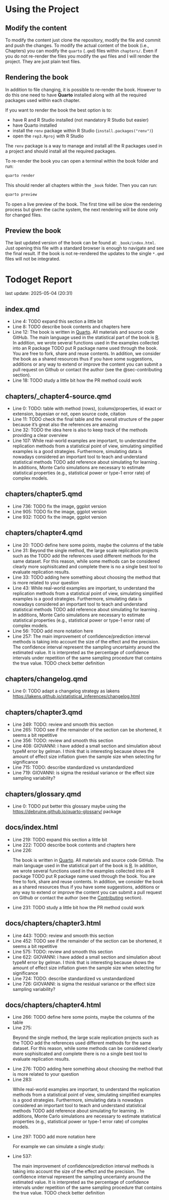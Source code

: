 
<!-- README.md is generated from README.Rmd. Please edit that file -->

# Using the Project

## Modify the content

To modify the content just clone the repository, modify the file and
commit and push the changes. To modify the actual content of the book
(i.e., Chapters) you can modify the `quarto` (`.qmd`) files within
`chapters/`. Even if you do not re-render the files you modify the `qmd`
files and I will render the project. They are just plain text files.

## Rendering the book

In addition to file changing, it is possible to re-render the book.
However to do this one need to have **Quarto** installed along with all
the required packages used within each chapter.

If you want to render the book the best option is to:

  - have R and R Studio installed (not mandatory R Studio but easier)
  - have Quarto installed
  - install the `renv` package within R Studio
    (`install.packages("renv")`)
  - open the `rep3.Rproj` with R Studio

The `renv` package is a way to manage and install all the R packages
used in a project and should install all the required packages.

To re-render the book you can open a terminal within the book folder and
run:

``` bash
quarto render
```

This should render all chapters within the `_book` folder. Then you can
run:

``` bash
quarto preview
```

To open a live preview of the book. The first time will be slow the
rendering process but given the cache system, the next rendering will be
done only for changed files.

## Preview the book

The last updated version of the book can be found at:
`_book/index.html`. Just opening this file with a standard browser is
enough to navigate and see the final result. If the book is not
re-rendered the updates to the single `*.qmd` files will not be
integrated.

# Todoget Report

last update: 2025-05-04 (20:31)

## index.qmd

  - Line 4: TODO expand this section a little bit
  - Line 8: TODO describe book contents and chapters here
  - Line 12: The book is written in [Quarto](https://quarto.org/). All
    materials and source code GitHub. The main language used in the
    statistical part of the book is [R](https://www.r-project.org/). In
    addition, we wrote several functions used in the examples collected
    into an R package TODO put R package name used through the book. You
    are free to fork, share and reuse contents. In addition, we consider
    the book as a shared resources thus if you have some suggestions,
    additions or any way to extend or improve the content you can submit
    a pull request on Github or contact the author (see the
    @sec-contributing section).
  - Line 18: TODO study a little bit how the PR method could work

## chapters/\_chapter4-source.qmd

  - Line 0: TODO: table with method (rows), (colums)properties, id exact
    or extension, bayesian or not, open source code, citation
  - Line 11: TODO check the final table and the overall structure of the
    paper because it’s great also the references are amazing
  - Line 32: TODO the idea here is also to keep track of the methods
    providing a clear overview
  - Line 107: While real-world examples are important, to understand the
    replication methods from a statistical point of view, simulating
    simplified examples is a good strategies. Furthermore, simulating
    data is nowadays considered an important tool to teach and
    understand statistical methods TODO add reference about simulating
    for learning . In additions, Monte Carlo simulations are necessary
    to estimate statistical properties (e.g., statistical power or
    type-1 error rate) of complex models.

## chapters/chapter5.qmd

  - Line 736: TODO fix the image, ggplot version
  - Line 905: TODO fix the image, ggplot version
  - Line 932: TODO fix the image, ggplot version

## chapters/chapter4.qmd

  - Line 20: TODO define here some points, maybe the columns of the
    table
  - Line 31: Beyond the single method, the large scale replication
    projects such as the TODO add the references used different methods
    for the same dataset. For this reason, while some methods can be
    considered clearly more sophisitcated and complete there is no a
    single best tool to evaluate replication results.
  - Line 33: TODO adding here something about choosing the method that
    is more related to your question
  - Line 43: While real-world examples are important, to understand the
    replication methods from a statistical point of view, simulating
    simplified examples is a good strategies. Furthermore, simulating
    data is nowadays considered an important tool to teach and
    understand statistical methods TODO add reference about simulating
    for learning . In additions, Monte Carlo simulations are necessary
    to estimate statistical properties (e.g., statistical power or
    type-1 error rate) of complex models.
  - Line 56: TODO add more notation here
  - Line 257: The main improvement of confidence/prediction interval
    methods is taking into account the size of the effect and the
    precision. The confidence interval represent the sampling
    uncertainty around the estimated value. It is interpreted as the
    percentage of confidence intervals under repetition of the same
    sampling procedure that contains the true value. TODO check better
    definition

## chapters/changelog.qmd

  - Line 0: TODO adapt a changelog strategy as lakens
    <https://lakens.github.io/statistical_inferences/changelog.html>

## chapters/chapter3.qmd

  - Line 249: TODO: review and smooth this section
  - Line 265: TODO see if the remainder of the section can be shortened,
    it seems a bit repetitive
  - Line 356: TODO: review and smooth this section
  - Line 408: GIOVANNI: i have added a small section and simulation
    about typeM error by gelman. I think that is interesting because
    shows the amount of effect size inflation given the sample size when
    selecting for significance
  - Line 715: TODO: describe standardized vs unstandardized
  - Line 719: GIOVANNI: is sigma the residual variance or the effect
    size sampling variability?

## chapters/glossary.qmd

  - Line 0: TODO put better this glossary maybe using the
    <https://debruine.github.io/quarto-glossary/> package

## docs/index.html

  - Line 219: TODO expand this section a little bit
  - Line 222: TODO describe book contents and chapters here
  - Line 226:
    <p>
    The book is written in <a href="https://quarto.org/">Quarto</a>. All
    materials and source code GitHub. The main language used in the
    statistical part of the book is
    <a href="https://www.r-project.org/">R</a>. In addition, we wrote
    several functions used in the examples collected into an R package
    TODO put R package name used through the book. You are free to fork,
    share and reuse contents. In addition, we consider the book as a
    shared resources thus if you have some suggestions, additions or any
    way to extend or improve the content you can submit a pull request
    on Github or contact the author (see the
    <a href="sec-contributing" class="quarto-xref"><span>Contributing</span></a>
    section).
    </p>
  - Line 231: TODO study a little bit how the PR method could work

## docs/chapters/chapter3.html

  - Line 443: TODO: review and smooth this section
  - Line 452: TODO see if the remainder of the section can be shortened,
    it seems a bit repetitive
  - Line 575: TODO: review and smooth this section
  - Line 622: GIOVANNI: i have added a small section and simulation
    about typeM error by gelman. I think that is interesting because
    shows the amount of effect size inflation given the sample size when
    selecting for significance
  - Line 724: TODO: describe standardized vs unstandardized
  - Line 726: GIOVANNI: is sigma the residual variance or the effect
    size sampling variability?

## docs/chapters/chapter4.html

  - Line 266: TODO define here some points, maybe the columns of the
    table
  - Line 275:
    <p>
    Beyond the single method, the large scale replication projects such
    as the TODO add the references used different methods for the same
    dataset. For this reason, while some methods can be considered
    clearly more sophisitcated and complete there is no a single best
    tool to evaluate replication results.
    </p>
  - Line 276: TODO adding here something about choosing the method that
    is more related to your question
  - Line 283:
    <p>
    While real-world examples are important, to understand the
    replication methods from a statistical point of view, simulating
    simplified examples is a good strategies. Furthermore, simulating
    data is nowadays considered an important tool to teach and
    understand statistical methods TODO add reference about simulating
    for learning . In additions, Monte Carlo simulations are necessary
    to estimate statistical properties (e.g., statistical power or
    type-1 error rate) of complex models.
    </p>
  - Line 297: TODO add more notation here
    <p>
    For example we can simulate a single study:
    </p>
  - Line 537:
    <p>
    The main improvement of confidence/prediction interval methods is
    taking into account the size of the effect and the precision. The
    confidence interval represent the sampling uncertainty around the
    estimated value. It is interpreted as the percentage of confidence
    intervals under repetition of the same sampling procedure that
    contains the true value. TODO check better definition
    </p>
